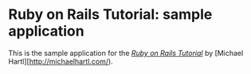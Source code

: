# Ruby on Rails Tutorial: sample application

This is the sample application for 
the [*Ruby on Rails Tutorial*](http://railstutorial.org/)
by [Michael Hartl][http://michaelhartl.com/).
